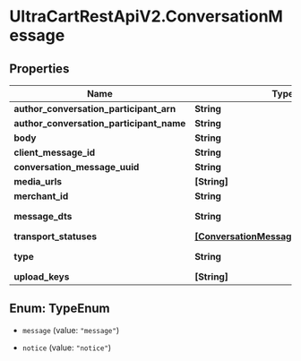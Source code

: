# UltraCartRestApiV2.ConversationMessage

## Properties

Name | Type | Description | Notes
------------ | ------------- | ------------- | -------------
**author_conversation_participant_arn** | **String** |  | [optional] 
**author_conversation_participant_name** | **String** |  | [optional] 
**body** | **String** |  | [optional] 
**client_message_id** | **String** |  | [optional] 
**conversation_message_uuid** | **String** |  | [optional] 
**media_urls** | **[String]** |  | [optional] 
**merchant_id** | **String** |  | [optional] 
**message_dts** | **String** | Message date/time | [optional] 
**transport_statuses** | [**[ConversationMessageTransportStatus]**](ConversationMessageTransportStatus.md) |  | [optional] 
**type** | **String** | Message type | [optional] 
**upload_keys** | **[String]** |  | [optional] 



## Enum: TypeEnum


* `message` (value: `"message"`)

* `notice` (value: `"notice"`)




